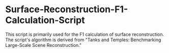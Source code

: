 # Surface-Reconstruction-F1-Calculation-Script
This script is primarily used for the F1 calculation of surface reconstruction. The script's algorithm is derived from "Tanks and Temples: Benchmarking Large-Scale Scene Reconstruction."
